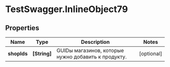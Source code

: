 # TestSwagger.InlineObject79

## Properties

Name | Type | Description | Notes
------------ | ------------- | ------------- | -------------
**shopIds** | **[String]** | GUIDы магазинов, которые нужно добавить к продукту. | [optional] 


